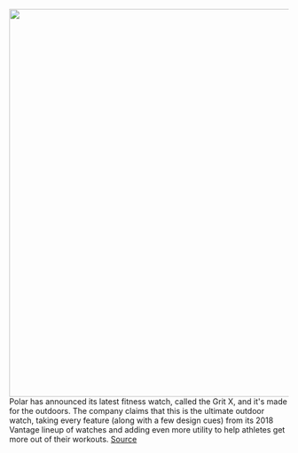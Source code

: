 <img src='https://cdn.vox-cdn.com/thumbor/UnXQhGEGhwnB1Sol25jSlB18icM=/0x0:6875x4583/1200x800/filters:focal(2888x1742:3988x2842)/cdn.vox-cdn.com/uploads/chorus_image/image/66688784/polargritx.0.jpg' width='700px' /><br/>
Polar has announced its latest fitness watch, called the Grit X, and it's made for the outdoors. The company claims that this is the ultimate outdoor watch, taking every feature (along with a few design cues) from its 2018 Vantage lineup of watches and adding even more utility to help athletes get more out of their workouts.
<a href='https://www.theverge.com/2020/4/22/21229632/polar-grit-x-outdoor-watch-hike-multisport-wearable-fitness'> Source <a/>